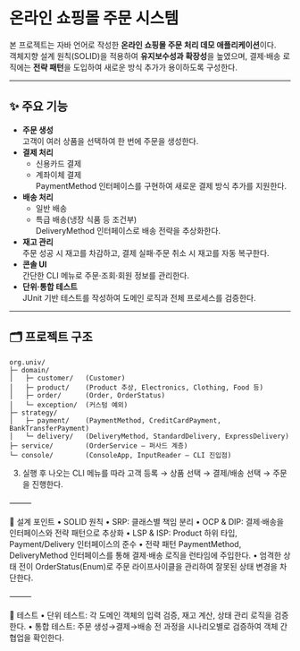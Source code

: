 # 온라인 쇼핑몰 주문 시스템

본 프로젝트는 자바 언어로 작성한 **온라인 쇼핑몰 주문 처리 데모 애플리케이션**이다.  
객체지향 설계 원칙(SOLID)을 적용하여 **유지보수성과 확장성**을 높였으며, 결제·배송 로직에는 **전략 패턴**을 도입하여 새로운 방식 추가가 용이하도록 구성한다.

---

## ✨ 주요 기능
- **주문 생성**  
  고객이 여러 상품을 선택하여 한 번에 주문을 생성한다.
- **결제 처리**  
  - 신용카드 결제  
  - 계좌이체 결제  
  PaymentMethod 인터페이스를 구현하여 새로운 결제 방식 추가를 지원한다.
- **배송 처리**  
  - 일반 배송  
  - 특급 배송(냉장 식품 등 조건부)  
  DeliveryMethod 인터페이스로 배송 전략을 추상화한다.
- **재고 관리**  
  주문 성공 시 재고를 차감하고, 결제 실패·주문 취소 시 재고를 자동 복구한다.
- **콘솔 UI**  
  간단한 CLI 메뉴로 주문·조회·회원 정보를 관리한다.
- **단위·통합 테스트**  
  JUnit 기반 테스트를 작성하여 도메인 로직과 전체 프로세스를 검증한다.

---

## 🗂️ 프로젝트 구조
```
org.univ/
├─ domain/
│   ├─ customer/   (Customer)
│   ├─ product/    (Product 추상, Electronics, Clothing, Food 등)
│   ├─ order/      (Order, OrderStatus)
│   └─ exception/  (커스텀 예외)
├─ strategy/
│   ├─ payment/    (PaymentMethod, CreditCardPayment, BankTransferPayment)
│   └─ delivery/   (DeliveryMethod, StandardDelivery, ExpressDelivery)
├─ service/        (OrderService – 퍼사드 계층)
└─ console/        (ConsoleApp, InputReader – CLI 진입점)
```

3.	실행 후 나오는 CLI 메뉴를 따라 고객 등록 → 상품 선택 → 결제/배송 선택 → 주문을 진행한다.

⸻

🔑 설계 포인트
	•	SOLID 원칙
	•	SRP: 클래스별 책임 분리
	•	OCP & DIP: 결제·배송을 인터페이스와 전략 패턴으로 추상화
	•	LSP & ISP: Product 하위 타입, Payment/Delivery 인터페이스의 준수
	•	전략 패턴
PaymentMethod, DeliveryMethod 인터페이스를 통해 결제·배송 로직을 런타임에 주입한다.
	•	엄격한 상태 전이
OrderStatus(Enum)로 주문 라이프사이클을 관리하여 잘못된 상태 변경을 차단한다.

⸻

🧪 테스트
	•	단위 테스트: 각 도메인 객체의 입력 검증, 재고 계산, 상태 관리 로직을 검증한다.
	•	통합 테스트: 주문 생성→결제→배송 전 과정을 시나리오별로 검증하여 객체 간 협업을 확인한다.
